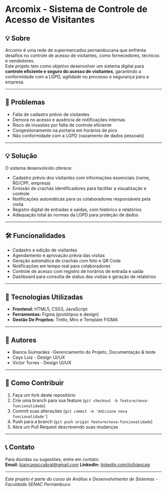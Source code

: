 # Arcomix - Sistema de Controle de Acesso de Visitantes

## 💡 Sobre

Arcomix é uma rede de supermercados pernambucana que enfrenta desafios no controle de acesso de visitantes, como fornecedores, técnicos e vendedores.  
Este projeto tem como objetivo desenvolver um sistema digital para **controle eficiente e seguro do acesso de visitantes**, garantindo a conformidade com a LGPD, agilidade no processo e segurança para a empresa.

---

## 🚩 Problemas

- Falta de cadastro prévio de visitantes  
- Demora no acesso e ausência de notificações internas  
- Risco de invasões por falta de controle eficiente  
- Congestionamento na portaria em horários de pico  
- Não conformidade com a LGPD (vazamento de dados pessoais)

---

## 💡 Solução

O sistema desenvolvido oferece:  
- Cadastro prévio dos visitantes com informações essenciais (nome, RG/CPF, empresa)  
- Emissão de crachás identificadores para facilitar a visualização e controle  
- Notificações automáticas para os colaboradores responsáveis pela visita  
- Registro digital de entradas e saídas, com histórico e relatórios  
- Adequação total às normas da LGPD para proteção de dados

---

## 🛠️ Funcionalidades

- Cadastro e edição de visitantes  
- Agendamento e aprovação prévia das visitas  
- Geração automática de crachás com foto e QR Code  
- Notificações em tempo real para colaboradores  
- Controle de acesso com registro de horários de entrada e saída  
- Dashboard para consulta de status das visitas e geração de relatórios  

---

## 🚀 Tecnologias Utilizadas

- **Frontend:** HTML5, CSS3, JavaScript   
- **Ferramentas:** Figma (protótipos e design)
- **Gestão De Projetos:** Trello, Miro e Template FIGMA

---

## 👥 Autores

- Bianca Guimarães -Gerenciamento do Projeto, Documentação & teste 
- Cayo Luiz - Design UI/UX  
- Victor Torres - Design UI/UX  


---

## 📌 Como Contribuir

1. Faça um fork deste repositório  
2. Crie uma branch para sua feature (`git checkout -b feature/nova-funcionalidade`)  
3. Commit suas alterações (`git commit -m 'Adiciona nova funcionalidade'`)  
4. Push para a branch (`git push origin feature/nova-funcionalidade`)  
5. Abra um Pull Request descrevendo suas mudanças  

---

## 📞 Contato

Para dúvidas ou sugestões, entre em contato:  
**Email:** biancagsccabral@gmail.com 
**LinkedIn:** [linkedin.com/in/biancag](https://www.linkedin.com/in/bianca-guimar%C3%A3essacabral/)  

---

*Este projeto é parte do curso de Análise e Desenvolvimento de Sistemas - Faculdade SENAC Pernambuco*

